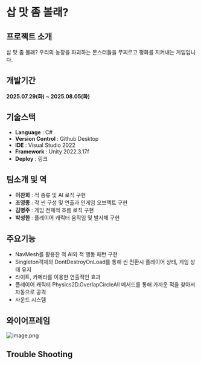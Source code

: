 # 삽 맛 좀 볼래?

## 프로젝트 소개

삽 맛 좀 볼래? 우리의 농장을 파괴하는 몬스터들을 무찌르고 평화를 지켜내는 게임입니다.

## 개발기간

**2025.07.29(화) ~ 2025.08.05(화)**

## 기술스택

- **Language** : C#
- **Version Control** : Github Desktop
- **IDE** : Visual Studio 2022
- **Framework** : Unity 2022.3.17f
- **Deploy** : 링크

## 팀소개 및 역

- **이찬희** : 적 종류 및 AI 로직 구현
- **조영종** : 각 씬 구성 및 연출과 인게임 오브젝트 구현
- **김병주** : 게임 전체적 흐름 로직 구현
- **박성한** : 플레이어 캐릭터 움직임 및 발사체 구현

## 주요기능

- NavMesh를 활용한 적 AI와 적 행동 패턴 구현
- Singleton객체와 DontDestroyOnLoad를 통해 씬 전환시 플레이어 상태, 게임 상태 유지
- 라이트, 카메라를 이용한 연출적인 효과
- 플레이어 캐릭터 Physics2D.OverlapCircleAll 메서드를 통해 가까운 적을 찾아서 자동으로 공격
- 사운드 시스템

## 와이어프레임

![image.png](attachment:6caf3b45-a3ea-41ff-8730-1b0267b12a63:image.png)

## Trouble Shooting
